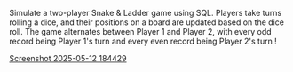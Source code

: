 Simulate a two-player Snake & Ladder game using SQL. Players take turns rolling a dice, and their
positions on a board are updated based on the dice roll. The game alternates between Player 1 and
Player 2, with every odd record being Player 1's turn and every even record being Player 2's turn
!

[Screenshot 2025-05-12 184429](https://github.com/user-attachments/assets/8569224e-f7d9-4524-baef-33c047745625)
